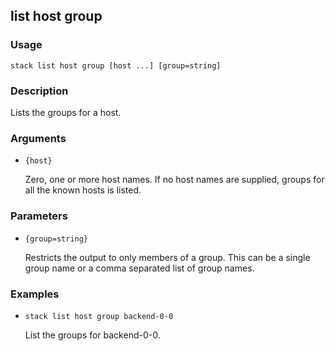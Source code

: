 ## list host group

### Usage

`stack list host group [host ...] [group=string]`

### Description

Lists the groups for a host.

### Arguments

* `{host}`

   Zero, one or more host names. If no host names are supplied, groups
	for all the known hosts is listed.


### Parameters
* `{group=string}`

   Restricts the output to only members of a group. This can be a single
        group name or a comma separated list of group names.

### Examples

* `stack list host group backend-0-0`

   List the groups for backend-0-0.



